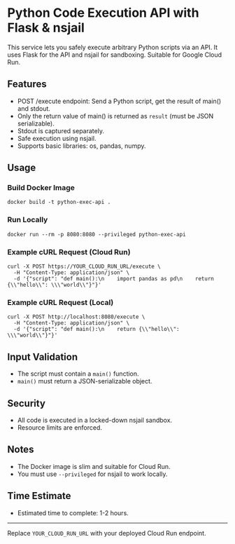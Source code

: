# Python Code Execution API with Flask & nsjail

This service lets you safely execute arbitrary Python scripts via an API. It uses Flask for the API and nsjail for sandboxing. Suitable for Google Cloud Run.

## Features
- POST /execute endpoint: Send a Python script, get the result of main() and stdout.
- Only the return value of main() is returned as `result` (must be JSON serializable).
- Stdout is captured separately.
- Safe execution using nsjail.
- Supports basic libraries: os, pandas, numpy.

## Usage

### Build Docker Image
```
docker build -t python-exec-api .
```

### Run Locally
```
docker run --rm -p 8080:8080 --privileged python-exec-api
```

### Example cURL Request (Cloud Run)
```
curl -X POST https://YOUR_CLOUD_RUN_URL/execute \
  -H "Content-Type: application/json" \
  -d '{"script": "def main():\n    import pandas as pd\n    return {\\"hello\\": \\\"world\\"}"}'
```

### Example cURL Request (Local)
```
curl -X POST http://localhost:8080/execute \
  -H "Content-Type: application/json" \
  -d '{"script": "def main():\n    return {\\"hello\\": \\\"world\\"}"}'
```

## Input Validation
- The script must contain a `main()` function.
- `main()` must return a JSON-serializable object.

## Security
- All code is executed in a locked-down nsjail sandbox.
- Resource limits are enforced.

## Notes
- The Docker image is slim and suitable for Cloud Run.
- You must use `--privileged` for nsjail to work locally.

## Time Estimate
- Estimated time to complete: 1-2 hours.

---

Replace `YOUR_CLOUD_RUN_URL` with your deployed Cloud Run endpoint.